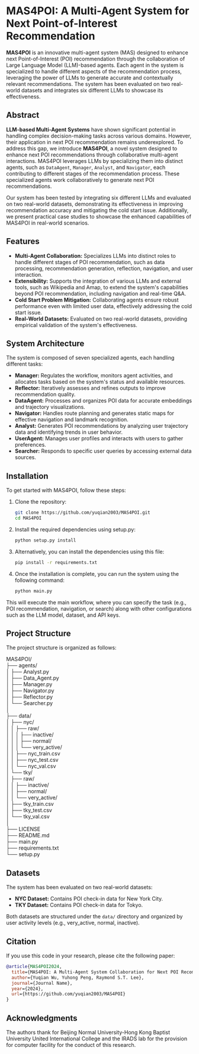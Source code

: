 # MAS4POI: A Multi-Agent System for Next Point-of-Interest Recommendation

**MAS4POI** is an innovative multi-agent system (MAS) designed to enhance next Point-of-Interest (POI) recommendation through the collaboration of Large Language Model (LLM)-based agents. Each agent in the system is specialized to handle different aspects of the recommendation process, leveraging the power of LLMs to generate accurate and contextually relevant recommendations. The system has been evaluated on two real-world datasets and integrates six different LLMs to showcase its effectiveness.

## Abstract

**LLM-based Multi-Agent Systems** have shown significant potential in handling complex decision-making tasks across various domains. However, their application in next POI recommendation remains underexplored. To address this gap, we introduce **MAS4POI**, a novel system designed to enhance next POI recommendations through collaborative multi-agent interactions. MAS4POI leverages LLMs by specializing them into distinct agents, such as `DataAgent`, `Manager`, `Analyst`, and `Navigator`, each contributing to different stages of the recommendation process. These specialized agents work collaboratively to generate next POI recommendations.

Our system has been tested by integrating six different LLMs and evaluated on two real-world datasets, demonstrating its effectiveness in improving recommendation accuracy and mitigating the cold start issue. Additionally, we present practical case studies to showcase the enhanced capabilities of MAS4POI in real-world scenarios.

## Features

- **Multi-Agent Collaboration:** Specializes LLMs into distinct roles to handle different stages of POI recommendation, such as data processing, recommendation generation, reflection, navigation, and user interaction.
- **Extensibility:** Supports the integration of various LLMs and external tools, such as Wikipedia and Amap, to extend the system's capabilities beyond POI recommendation, including navigation and real-time Q&A.
- **Cold Start Problem Mitigation:** Collaborating agents ensure robust performance even with limited user data, effectively addressing the cold start issue.
- **Real-World Datasets:** Evaluated on two real-world datasets, providing empirical validation of the system's effectiveness.

## System Architecture

The system is composed of seven specialized agents, each handling different tasks:

- **Manager:** Regulates the workflow, monitors agent activities, and allocates tasks based on the system's status and available resources.
- **Reflector:** Iteratively assesses and refines outputs to improve recommendation quality.
- **DataAgent:** Processes and organizes POI data for accurate embeddings and trajectory visualizations.
- **Navigator:** Handles route planning and generates static maps for effective navigation and landmark recognition.
- **Analyst:** Generates POI recommendations by analyzing user trajectory data and identifying trends in user behavior.
- **UserAgent:** Manages user profiles and interacts with users to gather preferences.
- **Searcher:** Responds to specific user queries by accessing external data sources.

## Installation

To get started with MAS4POI, follow these steps:

1. Clone the repository:
   ```bash
   git clone https://github.com/yuqian2003/MAS4POI.git
   cd MAS4POI
   ```
2. Install the required dependencies using setup.py:
    ```bash
    python setup.py install
3. Alternatively, you can install the dependencies using this file:
     ```bash
    pip install -r requirements.txt
4. Once the installation is complete, you can run the system using the following command:
     ```bash
     python main.py
This will execute the main workflow, where you can specify the task (e.g., POI recommendation, navigation, or search) along with other configurations such as the LLM model, dataset, and API keys.

## Project Structure
The project structure is organized as follows:

MAS4POI/  
├── agents/                         
│   ├── Analyst.py  
│   ├── Data_Agent.py  
│   ├── Manager.py  
│   ├── Navigator.py  
│   ├── Reflector.py  
│   └── Searcher.py  
│  
├── data/                         
│   ├── nyc/                       
│   │   ├── raw/  
│   │   │   ├── inactive/  
│   │   │   ├── normal/  
│   │   │   └── very_active/  
│   │   ├── nyc_train.csv  
│   │   ├── nyc_test.csv  
│   │   └── nyc_val.csv  
│   └── tky/                        
│       ├── raw/  
│       │   ├── inactive/  
│       │   ├── normal/  
│       │   └── very_active/  
│       ├── tky_train.csv  
│       ├── tky_test.csv  
│       └── tky_val.csv  
│  
├── LICENSE                         
├── README.md                      
├── main.py                         
├── requirements.txt                
└── setup.py                      
                   



## Datasets

The system has been evaluated on two real-world datasets:

- **NYC Dataset:** Contains POI check-in data for New York City.
- **TKY Dataset:** Contains POI check-in data for Tokyo.

Both datasets are structured under the `data/` directory and organized by user activity levels (e.g., very_active, normal, inactive).

## Citation

If you use this code in your research, please cite the following paper:

```bibtex
@article{MAS4POI2024,
  title={MAS4POI: A Multi-Agent System Collaboration for Next POI Recommendation},
  author={Yuqian Wu, Yuhong Peng, Raymond S.T. Lee},
  journal={Journal Name},
  year={2024},
  url={https://github.com/yuqian2003/MAS4POI}
}
```
## Acknowledgments
The authors thank for Beijing Normal University-Hong Kong Baptist University United International College and the IRADS lab for the provision for computer facility for the conduct of this research.


